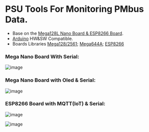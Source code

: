 # PSU Tools For Monitoring PMbus Data.  

 * Base on the [Mega128L Nano Board & ESP8266 Board](https://github.com/Dafeng1980/AtmegaBoards).
 * [Arduino](https://www.arduino.cc/en/software) HW&SW Compatible. 
 * Boards Libraries [Mega128/2561](https://github.com/MCUdude/MegaCore); [Mega644A](https://github.com/MCUdude/MightyCore); [ESP8266](https://github.com/esp8266/Arduino)  <br/> 
 ### Mega Nano Board With Serial: <br/>
 
![image](https://github.com/Dafeng1980/PowerPMbusTools/raw/master/doc/crps.JPG)  <br/>

### Mega Nano Board with Oled & Serial:  <br/>

![image](https://github.com/Dafeng1980/PowerPMbusTools/raw/master/doc/pmdisplay.PNG)  <br/> 

### ESP8266 Board with MQTT(IoT) & Serial:  <br/>

![image](https://github.com/Dafeng1980/PowerPMbusTools/raw/master/doc/esp-01s.jpg)

![image](https://github.com/Dafeng1980/PowerPMbusTools/raw/master/doc/esp-12F.jpg)  <br/>


